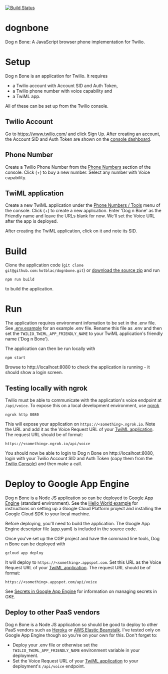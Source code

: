 [![Build Status](https://travis-ci.org/hotblac/dognbone.svg?branch=master)](https://travis-ci.org/hotblac/dognbone)

# dognbone
Dog n Bone: A JavaScript browser phone implementation for Twilio.

# Setup
Dog n Bone is an application for Twilio. It requires

* a Twilio account with Account SID and Auth Token,
* a Twilio phone number with voice capability and
* a TwiML app.

All of these can be set up from the Twilio console.

## Twilio Account
Go to https://www.twilio.com/ and click Sign Up. After creating an account, the Account SID and Auth Token are shown on the [console dashboard](https://www.twilio.com/console). 

## Phone Number
Create a Twilio Phone Number from the [Phone Numbers](https://www.twilio.com/console/phone-numbers/incoming) section of the console. Click (+) to buy a new number. Select any number with Voice capability.

## TwiML application
Create a new TwiML application under the [Phone Numbers / Tools](https://www.twilio.com/console/phone-numbers/runtime/twiml-apps) menu of the console. Click (+) to create a new application. Enter 'Dog n Bone' as the Friendly name and leave the URLs blank for now. We'll set the Voice URL after the app is deployed.

After creating the TwiML application, click on it and note its SID.

# Build
Clone the application code (`git clone git@github.com:hotblac/dognbone.git`) or [download the source zip](https://github.com/hotblac/dognbone/archive/develop.zip) and run

`npm run build`

to build the application.

# Run

The application requires environment infomation to be set in the .env file. See [.env.example](https://github.com/hotblac/dognbone/blob/develop/.env.example) for an example .env file. Rename this file as .env and then set the `TWILIO_TWIML_APP_FRIENDLY_NAME` to your TwiML application's friendly name ('Dog n Bone').

The application can then be run locally with

`npm start`

Browse to http://localhost:8080 to check the application is running - it should show a login screen.

## Testing locally with ngrok
Twilio must be able to communicate with the application's voice endpoint at `/api/voice`. To expose this on a local development environment, use [ngrok](https://ngrok.com)

`ngrok http 8080`

This will expose your application on `https://<something>.ngrok.io`. Note the URL and add it as the Voice Request URL of your [TwiML application](https://www.twilio.com/console/phone-numbers/runtime/twiml-apps). The request URL should be of format:

`https://<something>.ngrok.io/api/voice`

You should now be able to login to Dog n Bone on http://localhost:8080, login with your Twilio Account SID and Auth Token (copy them from the [Twilio Console](https://www.twilio.com/console)) and then make a call.

# Deploy to Google App Engine

Dog n Bone is a Node JS application so can be deployed to [Google App Engine](https://cloud.google.com/appengine/) (standard environment). See the [Hello World example](https://cloud.google.com/nodejs/getting-started/hello-world) for instructions on setting up a Google Cloud Platform project and installing the Google Cloud SDK to your local machine.

Before deploying, you'll need to build the application. The Google App Engine descriptor file (app.yaml) is included in the source code.

Once you've set up the CGP project and have the command line tools, Dog n Bone can be deployed with

`gcloud app deploy`

It will deploy to `https://<something>.appspot.com`. Set this URL as the Voice Request URL of your [TwiML application](https://www.twilio.com/console/phone-numbers/runtime/twiml-apps). The request URL should be of format:
                                                                     
`https://<something>.appspot.com/api/voice`

See [Secrets in Google App Engine](https://www.dontpanicblog.co.uk/2019/04/27/secrets-in-google-app-engine/) for information on managing secrets in GKE.


## Deploy to other PaaS vendors

Dog n Bone is a Node JS application so should be good to deploy to other PaaS vendors such as [Heroku](https://www.heroku.com/) or [AWS Elastic Beanstalk](https://aws.amazon.com/elasticbeanstalk/). I've tested only on Google App Engine though so you're on your own for this. Don't forget to:

* Deploy your .env file or otherwise set the `TWILIO_TWIML_APP_FRIENDLY_NAME` environment variable in your deployment.
* Set the Voice Request URL of your [TwiML application](https://www.twilio.com/console/phone-numbers/runtime/twiml-apps) to your deployment's `/api/voice` endpoint.
